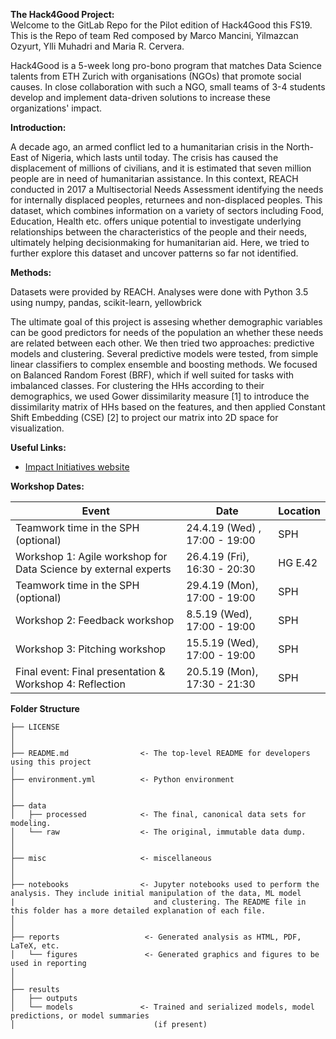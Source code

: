 **The Hack4Good Project:**  
Welcome to the GitLab Repo for the Pilot edition of Hack4Good this FS19. This is the Repo of team Red composed by Marco Mancini, Yilmazcan Ozyurt, Ylli Muhadri and Maria R. Cervera. 

Hack4Good is a 5-week long pro-bono program that matches Data Science talents from ETH Zurich with organisations (NGOs) that promote social causes. In close collaboration with such a NGO, small teams of 3-4 students develop and implement data-driven solutions to increase these organizations' impact.

**Introduction:** 

A decade ago, an armed conflict led to a humanitarian crisis
in the North-East of Nigeria, which lasts until today. The crisis
has caused the displacement of millions of civilians, and it is
estimated that seven million people are in need of humanitarian
assistance. In this context, REACH conducted in 2017 a Multisectorial Needs Assessment identifying the needs for internally
displaced peoples, returnees and non-displaced peoples. This
dataset, which combines information on a variety of sectors
including Food, Education, Health etc. offers unique potential to
investigate underlying relationships between the characteristics
of the people and their needs, ultimately helping decisionmaking for humanitarian aid. Here, we tried to further explore
this dataset and uncover patterns so far not identified.

**Methods:** 


Datasets were provided by REACH. Analyses were done with
Python 3.5 using numpy, pandas, scikit-learn, yellowbrick

The ultimate goal of this project is assesing whether demographic variables 
can be good predictors for needs of the population an whether these needs are related
between each other.
We then
tried two approaches: predictive models and clustering. Several
predictive models were tested, from simple linear classifiers
to complex ensemble and boosting methods. We focused on
Balanced Random Forest (BRF), which if well suited for tasks
with imbalanced classes. For clustering the HHs according
to their demographics, we used Gower dissimilarity measure
[1] to introduce the dissimilarity matrix of HHs based on the
features, and then applied Constant Shift Embedding (CSE)
[2] to project our matrix into 2D space for visualization.

**Useful Links:**
*  [Impact Initiatives website](http://www.impact-initiatives.org/)

**Workshop Dates:**

| Event | Date | Location |
| ------ | ------ | ------ |
| Teamwork time in the SPH (optional) |  24.4.19 (Wed) , 17:00 - 19:00| SPH |
| Workshop 1: Agile workshop for Data Science by external experts | 26.4.19 (Fri), 16:30 - 20:30 | HG E.42 |
| Teamwork time in the SPH (optional) | 29.4.19 (Mon), 17:00 - 19:00 | SPH |
| Workshop 2: Feedback workshop | 8.5.19 (Wed), 17:00 - 19:00 | SPH |
| Workshop 3: Pitching workshop | 15.5.19 (Wed), 17:00 - 19:00 | SPH |
| Final event: Final presentation & Workshop 4: Reflection | 20.5.19 (Mon), 17:30 - 21:30 | SPH |



**Folder Structure**




```
├── LICENSE
│
│
├── README.md                <- The top-level README for developers using this project
│
├── environment.yml          <- Python environment
│                               
│
├── data
│   ├── processed            <- The final, canonical data sets for modeling.
│   └── raw                  <- The original, immutable data dump.
│
│
├── misc                     <- miscellaneous
│
│
├── notebooks                <- Jupyter notebooks used to perform the analysis. They include initial manipulation of the data, ML model
|                               and clustering. The README file in this folder has a more detailed explanation of each file.
│
│
├── reports                   <- Generated analysis as HTML, PDF, LaTeX, etc.
│   └── figures               <- Generated graphics and figures to be used in reporting
│
│
├── results
│   ├── outputs
│   └── models               <- Trained and serialized models, model predictions, or model summaries
│                               (if present)

```




